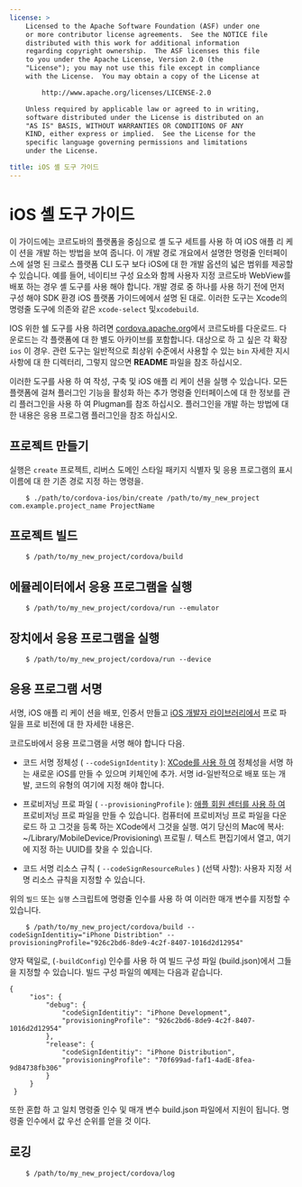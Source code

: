 ```yaml
---
license: >
    Licensed to the Apache Software Foundation (ASF) under one
    or more contributor license agreements.  See the NOTICE file
    distributed with this work for additional information
    regarding copyright ownership.  The ASF licenses this file
    to you under the Apache License, Version 2.0 (the
    "License"); you may not use this file except in compliance
    with the License.  You may obtain a copy of the License at

        http://www.apache.org/licenses/LICENSE-2.0

    Unless required by applicable law or agreed to in writing,
    software distributed under the License is distributed on an
    "AS IS" BASIS, WITHOUT WARRANTIES OR CONDITIONS OF ANY
    KIND, either express or implied.  See the License for the
    specific language governing permissions and limitations
    under the License.

title: iOS 셸 도구 가이드
---
```


# iOS 셸 도구 가이드

이 가이드에는 코르도바의 플랫폼을 중심으로 셸 도구 세트를 사용 하 여 iOS 애플 리 케이 션을 개발 하는 방법을 보여 줍니다. 이 개발 경로 개요에서 설명한 명령줄 인터페이스에 설명 된 크로스 플랫폼 CLI 도구 보다 iOS에 대 한 개발 옵션의 넓은 범위를 제공할 수 있습니다. 예를 들어, 네이티브 구성 요소와 함께 사용자 지정 코르도바 WebView를 배포 하는 경우 셸 도구를 사용 해야 합니다. 개발 경로 중 하나를 사용 하기 전에 먼저 구성 해야 SDK 환경 iOS 플랫폼 가이드에에서 설명 된 대로. 이러한 도구는 Xcode의 명령줄 도구에 의존와 같은 `xcode-select` 및`xcodebuild`.

IOS 위한 쉘 도구를 사용 하려면 [cordova.apache.org][1]에서 코르도바를 다운로드. 다운로드는 각 플랫폼에 대 한 별도 아카이브를 포함합니다. 대상으로 하 고 싶은 각 확장 `ios` 이 경우. 관련 도구는 일반적으로 최상위 수준에서 사용할 수 있는 `bin` 자세한 지시 사항에 대 한 디렉터리, 그렇지 않으면 **README** 파일을 참조 하십시오.

 [1]: http://cordova.apache.org

이러한 도구를 사용 하 여 작성, 구축 및 iOS 애플 리 케이 션을 실행 수 있습니다. 모든 플랫폼에 걸쳐 플러그인 기능을 활성화 하는 추가 명령줄 인터페이스에 대 한 정보를 관리 플러그인을 사용 하 여 Plugman를 참조 하십시오. 플러그인을 개발 하는 방법에 대 한 내용은 응용 프로그램 플러그인을 참조 하십시오.

## 프로젝트 만들기

실행은 `create` 프로젝트, 리버스 도메인 스타일 패키지 식별자 및 응용 프로그램의 표시 이름에 대 한 기존 경로 지정 하는 명령을.

        $ ./path/to/cordova-ios/bin/create /path/to/my_new_project com.example.project_name ProjectName
    

## 프로젝트 빌드

        $ /path/to/my_new_project/cordova/build
    

## 에뮬레이터에서 응용 프로그램을 실행

        $ /path/to/my_new_project/cordova/run --emulator
    

## 장치에서 응용 프로그램을 실행

        $ /path/to/my_new_project/cordova/run --device
    

## 응용 프로그램 서명

서명, iOS 애플 리 케이 션을 배포, 인증서 만들고 [iOS 개발자 라이브러리에서][2] 프로 파일을 프로 비전에 대 한 자세한 내용은.

 [2]: https://developer.apple.com/library/ios/documentation/IDEs/Conceptual/AppDistributionGuide/ConfiguringYourApp/ConfiguringYourApp.html

코르도바에서 응용 프로그램을 서명 해야 합니다 다음.

*   코드 서명 정체성 ( `--codeSignIdentity` ): [XCode를 사용 하 여][3] 정체성을 서명 하는 새로운 iOS를 만들 수 있으며 키체인에 추가. 서명 id-일반적으로 배포 또는 개발, 코드의 유형의 여기에 지정 해야 합니다.

*   프로비저닝 프로 파일 ( `--provisioningProfile` ): [애플 회원 센터를 사용 하 여][4] 프로비저닝 프로 파일을 만들 수 있습니다. 컴퓨터에 프로비저닝 프로 파일을 다운로드 하 고 그것을 등록 하는 XCode에서 그것을 실행. 여기 당신의 Mac에 복사: ~/Library/MobileDevice/Provisioning\ 프로필 /. 텍스트 편집기에서 열고, 여기에 지정 하는 UUID를 찾을 수 있습니다.

*   코드 서명 리소스 규칙 ( `--codeSignResourceRules` ) (선택 사항): 사용자 지정 서명 리소스 규칙을 지정할 수 있습니다.

 [3]: https://developer.apple.com/library/ios/documentation/IDEs/Conceptual/AppDistributionGuide/MaintainingCertificates/MaintainingCertificates.html#//apple_ref/doc/uid/TP40012582-CH31-SW6
 [4]: https://developer.apple.com/library/ios/documentation/IDEs/Conceptual/AppDistributionGuide/MaintainingProfiles/MaintainingProfiles.html#//apple_ref/doc/uid/TP40012582-CH30-SW61

위의 `빌드` 또는 `실행` 스크립트에 명령줄 인수를 사용 하 여 이러한 매개 변수를 지정할 수 있습니다.

        $ /path/to/my_new_project/cordova/build --codeSignIdentitiy="iPhone Distribtion" --provisioningProfile="926c2bd6-8de9-4c2f-8407-1016d2d12954" 
    

양자 택일로, (`-buildConfig`) 인수를 사용 하 여 빌드 구성 파일 (build.json)에서 그들을 지정할 수 있습니다. 빌드 구성 파일의 예제는 다음과 같습니다.

    {
         "ios": {
             "debug": {
                 "codeSignIdentitiy": "iPhone Development",
                 "provisioningProfile": "926c2bd6-8de9-4c2f-8407-1016d2d12954"
             },
             "release": {
                 "codeSignIdentitiy": "iPhone Distribution",
                 "provisioningProfile": "70f699ad-faf1-4adE-8fea-9d84738fb306"
             }
         }
     }
    

또한 혼합 하 고 일치 명령줄 인수 및 매개 변수 build.json 파일에서 지원이 됩니다. 명령줄 인수에서 값 우선 순위를 얻을 것 이다.

## 로깅

        $ /path/to/my_new_project/cordova/log
